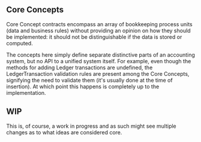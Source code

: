 ## Core Concepts
Core Concept contracts encompass an array of bookkeeping process units (data and business rules) without providing an opinion on how they should be implemented: it should not be distinguishable if the data is stored or computed.

The concepts here simply define separate distinctive parts of an accounting system, but no API to a unified system itself. For example, even though the methods for adding Ledger transactions are undefined, the LedgerTransaction validation rules are present among the Core Concepts, signifying the need to validate them (it's usually done at the time of insertion). At which point this happens is completely up to the implementation.

## WIP
This is, of course, a work in progress and as such might see multiple changes as to what ideas are considered core.

